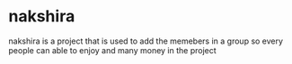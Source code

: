 # nakshira
nakshira is a project that is used to add the memebers in a group
so every people can able to enjoy and many money in the project
